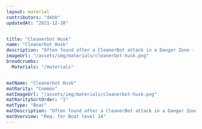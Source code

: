 ```yaml
---
layout: material
contributors: "debb"
updatedAt: "2021-12-20"


title: "Cleanerbot Husk"
name: "Cleanerbot Husk"
description: "Often found after a CleanerBot attack in a Danger Zone - Upgrade Bots past level 20"
imageUrl: "/assets/img/materials/cleanerbot-husk.png"
breadcrumbs:
  Materials: "/materials"


matName: "Cleanerbot Husk"
matRarity: "Common"
matImageUrl: "/assets/img/materials/cleanerbot-husk.png"
matRaritySortOrder: "1"
matType: "Boat"
matDescription: "Often found after a CleanerBot attack in a Danger Zone"
matOverview: "Req. for Boat level 14"
---
```


